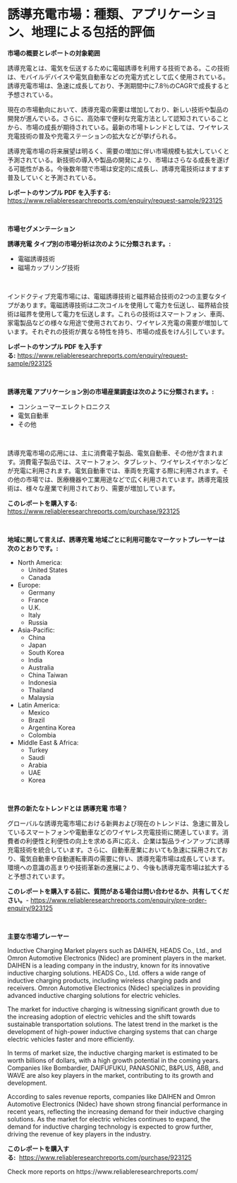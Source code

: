 <p><h1>誘導充電市場：種類、アプリケーション、地理による包括的評価</h1></p><p><strong>市場の概要とレポートの対象範囲</strong></p>
<p><p>誘導充電とは、電気を伝送するために電磁誘導を利用する技術である。この技術は、モバイルデバイスや電気自動車などの充電方式として広く使用されている。誘導充電市場は、急速に成長しており、予測期間中に7.8％のCAGRで成長すると予想されている。</p><p>現在の市場動向において、誘導充電の需要は増加しており、新しい技術や製品の開発が進んでいる。さらに、高効率で便利な充電方法として認知されていることから、市場の成長が期待されている。最新の市場トレンドとしては、ワイヤレス充電技術の普及や充電ステーションの拡大などが挙げられる。</p><p>誘導充電市場の将来展望は明るく、需要の増加に伴い市場規模も拡大していくと予測されている。新技術の導入や製品の開発により、市場はさらなる成長を遂げる可能性がある。今後数年間で市場は安定的に成長し、誘導充電技術はますます普及していくと予測されている。</p></p>
<p><strong>レポートのサンプル PDF を入手する:</strong> <a href="https://www.reliableresearchreports.com/enquiry/request-sample/923125">https://www.reliableresearchreports.com/enquiry/request-sample/923125</a></p>
<p>&nbsp;</p>
<p><strong>市場セグメンテーション</strong></p>
<p><strong>誘導充電 タイプ別の市場分析は次のように分類されます。:</strong></p>
<p><ul><li>電磁誘導技術</li><li>磁場カップリング技術</li></ul></p>
<p>&nbsp;</p>
<p><p>インドクティブ充電市場には、電磁誘導技術と磁界結合技術の2つの主要なタイプがあります。電磁誘導技術は二次コイルを使用して電力を伝送し、磁界結合技術は磁界を使用して電力を伝送します。これらの技術はスマートフォン、車両、家電製品などの様々な用途で使用されており、ワイヤレス充電の需要が増加しています。それぞれの技術が異なる特性を持ち、市場の成長をけん引しています。</p></p>
<p><strong>レポートのサンプル PDF を入手する:</strong>&nbsp;<a href="https://www.reliableresearchreports.com/enquiry/request-sample/923125">https://www.reliableresearchreports.com/enquiry/request-sample/923125</a></p>
<p>&nbsp;</p>
<p><strong> 誘導充電 アプリケーション別の市場産業調査は次のように分類されます。:</strong></p>
<p><ul><li>コンシューマーエレクトロニクス</li><li>電気自動車</li><li>その他</li></ul></p>
<p>&nbsp;</p>
<p><p>誘導充電市場の応用には、主に消費電子製品、電気自動車、その他が含まれます。消費電子製品では、スマートフォン、タブレット、ワイヤレスイヤホンなどが充電に利用されます。電気自動車では、車両を充電する際に利用されます。その他の市場では、医療機器や工業用途などで広く利用されています。誘導充電技術は、様々な産業で利用されており、需要が増加しています。</p></p>
<p><strong>このレポートを購入する:</strong>&nbsp; <a href="https://www.reliableresearchreports.com/purchase/923125">https://www.reliableresearchreports.com/purchase/923125</a></p>
<p>&nbsp;</p>
<p><strong>地域に関して言えば、誘導充電 地域ごとに利用可能なマーケットプレーヤーは次のとおりです。:</strong></p>
<p><ul>
    <li>
        North America:
        <ul>
            <li>United States</li>
            <li>Canada</li>
        </ul>
    </li>
    <li>
        Europe:
        <ul>
            <li>Germany</li>
            <li>France</li>
            <li>U.K.</li>
            <li>Italy</li>
            <li>Russia</li>
        </ul>
    </li>
    <li>
        Asia-Pacific:
        <ul>
            <li>China</li>
            <li>Japan</li>
            <li>South Korea</li>
            <li>India</li>
            <li>Australia</li>
            <li>China Taiwan</li>
            <li>Indonesia</li>
            <li>Thailand</li>
            <li>Malaysia</li>
        </ul>
    </li>
    <li>
        Latin America:
        <ul>
            <li>Mexico</li>
            <li>Brazil</li>
            <li>Argentina Korea</li>
            <li>Colombia</li>
        </ul>
    </li>
    <li>
        Middle East & Africa:
        <ul>
            <li>Turkey</li>
            <li>Saudi</li>
            <li>Arabia</li>
            <li>UAE</li>
            <li>Korea</li>
        </ul>
    </li>
    </ul></p>
<p>&nbsp;</p>
<p><strong>世界の新たなトレンドとは 誘導充電 市場？</strong></p>
<p><p>グローバルな誘導充電市場における新興および現在のトレンドは、急速に普及しているスマートフォンや電動車などのワイヤレス充電技術に関連しています。消費者の利便性と利便性の向上を求める声に応え、企業は製品ラインアップに誘導充電技術を統合しています。さらに、自動車産業においても急速に採用されており、電気自動車や自動運転車両の需要に伴い、誘導充電市場は成長しています。環境への意識の高まりや技術革新の進展により、今後も誘導充電市場は拡大すると予想されています。</p></p>
<p><strong>このレポートを購入する前に、質問がある場合は問い合わせるか、共有してください。</strong>- <a href="https://www.reliableresearchreports.com/enquiry/pre-order-enquiry/923125">https://www.reliableresearchreports.com/enquiry/pre-order-enquiry/923125</a></p>
<p>&nbsp;</p>
<p><strong>主要な市場プレーヤー</strong></p>
<p><p>Inductive Charging Market players such as DAIHEN, HEADS Co., Ltd., and Omron Automotive Electronics (Nidec) are prominent players in the market. DAIHEN is a leading company in the industry, known for its innovative inductive charging solutions. HEADS Co., Ltd. offers a wide range of inductive charging products, including wireless charging pads and receivers. Omron Automotive Electronics (Nidec) specializes in providing advanced inductive charging solutions for electric vehicles.</p><p>The market for inductive charging is witnessing significant growth due to the increasing adoption of electric vehicles and the shift towards sustainable transportation solutions. The latest trend in the market is the development of high-power inductive charging systems that can charge electric vehicles faster and more efficiently.</p><p>In terms of market size, the inductive charging market is estimated to be worth billions of dollars, with a high growth potential in the coming years. Companies like Bombardier, DAIFUFUKU, PANASONIC, B&PLUS, ABB, and WAVE are also key players in the market, contributing to its growth and development.</p><p>According to sales revenue reports, companies like DAIHEN and Omron Automotive Electronics (Nidec) have shown strong financial performance in recent years, reflecting the increasing demand for their inductive charging solutions. As the market for electric vehicles continues to expand, the demand for inductive charging technology is expected to grow further, driving the revenue of key players in the industry.</p></p>
<p><strong>このレポートを購入する:</strong>&nbsp;&nbsp;<a href="https://www.reliableresearchreports.com/purchase/923125">https://www.reliableresearchreports.com/purchase/923125</a></p>
<p>Check more reports on https://www.reliableresearchreports.com/</p>